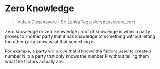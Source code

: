 # Zero Knowledge

> Vidath Dissanayake | Sri Lanka
> Tags: #crypto/secure_com

Zero knowledge or zero knowledge proof of knowledge is when a party proves to another party that it has knowledge of something without letting the other party know what that something is.

For example, a party will prove that it knows the factors used to create a number N to a party that only knows the number N without telling them what the factors actually are.